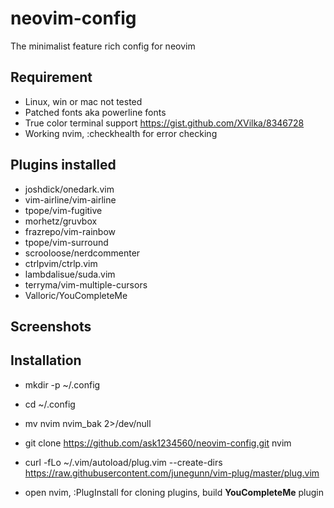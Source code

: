 # neovim-config
The minimalist feature rich config for neovim

## Requirement
* Linux, win or mac not tested
* Patched fonts aka powerline fonts
* True color terminal support https://gist.github.com/XVilka/8346728
* Working nvim, :checkhealth for error checking


## Plugins installed

* joshdick/onedark.vim
* vim-airline/vim-airline
* tpope/vim-fugitive
* morhetz/gruvbox
* frazrepo/vim-rainbow
* tpope/vim-surround
* scrooloose/nerdcommenter
* ctrlpvim/ctrlp.vim
* lambdalisue/suda.vim
* terryma/vim-multiple-cursors
* Valloric/YouCompleteMe


## Screenshots



## Installation


* mkdir -p ~/.config
* cd ~/.config
* mv nvim nvim_bak 2>/dev/null
* git clone https://github.com/ask1234560/neovim-config.git nvim

* curl -fLo ~/.vim/autoload/plug.vim --create-dirs https://raw.githubusercontent.com/junegunn/vim-plug/master/plug.vim
    
* open nvim, :PlugInstall for cloning plugins, build __YouCompleteMe__ plugin





